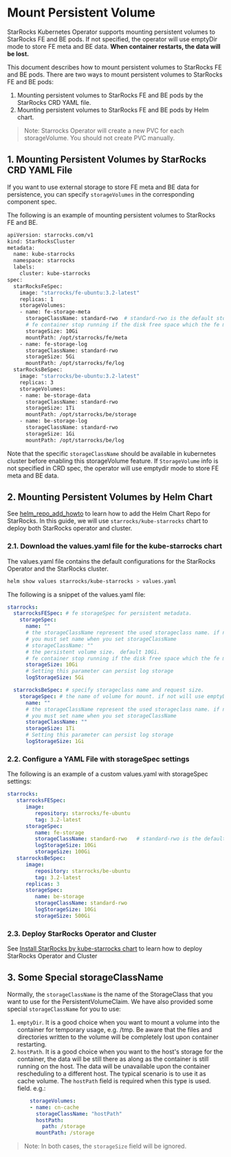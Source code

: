 # Mount Persistent Volume

StarRocks Kubernetes Operator supports mounting persistent volumes to StarRocks FE and BE pods. If not specified, the
operator will use emptyDir mode to store FE meta and BE data. **When container restarts, the data will be lost.**

This document describes how to mount persistent volumes to StarRocks FE and BE pods. There are two ways to mount
persistent volumes to StarRocks FE and BE pods:

1. Mounting persistent volumes to StarRocks FE and BE pods by the StarRocks CRD YAML file.
2. Mounting persistent volumes to StarRocks FE and BE pods by Helm chart.

> Note: Starrocks Operator will create a new PVC for each storageVolume. You should not create PVC manually.

## 1. Mounting Persistent Volumes by StarRocks CRD YAML File

If you want to use external storage to store FE meta and BE data for persistence, you can specify `storageVolumes` in
the corresponding component spec.

The following is an example of mounting persistent volumes to StarRocks FE and BE.

```bash
apiVersion: starrocks.com/v1
kind: StarRocksCluster
metadata:
  name: kube-starrocks
  namespace: starrocks
  labels:
    cluster: kube-starrocks
spec:
  starRocksFeSpec:
    image: "starrocks/fe-ubuntu:3.2-latest"
    replicas: 1
    storageVolumes:
    - name: fe-storage-meta
      storageClassName: standard-rwo  # standard-rwo is the default storageClassName in GKE.
      # fe container stop running if the disk free space which the fe meta directory residents, is less than 5Gi.
      storageSize: 10Gi
      mountPath: /opt/starrocks/fe/meta
    - name: fe-storage-log
      storageClassName: standard-rwo
      storageSize: 5Gi
      mountPath: /opt/starrocks/fe/log
  starRocksBeSpec:
    image: "starrocks/be-ubuntu:3.2-latest"
    replicas: 3
    storageVolumes:
    - name: be-storage-data
      storageClassName: standard-rwo
      storageSize: 1Ti
      mountPath: /opt/starrocks/be/storage
    - name: be-storage-log
      storageClassName: standard-rwo
      storageSize: 1Gi
      mountPath: /opt/starrocks/be/log
```

Note that the specific `storageClassName` should be available in kubernetes cluster before enabling this storageVolume
feature. If `StorageVolume` info is not specified in CRD spec, the operator will use emptydir mode to store FE meta and
BE data.

## 2. Mounting Persistent Volumes by Helm Chart

See [helm_repo_add_howto](./add_helm_repo_howto.md) to learn how to add the Helm Chart Repo for StarRocks. In this
guide, we will use `starrocks/kube-starrocks` chart to deploy both StarRocks operator and cluster.

### 2.1. Download the values.yaml file for the kube-starrocks chart

The values.yaml file contains the default configurations for the StarRocks Operator and the StarRocks cluster.

```Bash
helm show values starrocks/kube-starrocks > values.yaml
```

The following is a snippet of the values.yaml file:

```yaml
starrocks:
  starrocksFESpec: # fe storageSpec for persistent metadata.
    storageSpec:
      name: ""
      # the storageClassName represent the used storageclass name. if not set will use k8s cluster default storageclass.
      # you must set name when you set storageClassName
      # storageClassName: ""
      # the persistent volume size， default 10Gi.
      # fe container stop running if the disk free space which the fe meta directory residents, is less than 5Gi.
      storageSize: 10Gi
      # Setting this parameter can persist log storage
      logStorageSize: 5Gi

  starrocksBeSpec: # specify storageclass name and request size.
    storageSpec: # the name of volume for mount. if not will use emptyDir.
      name: ""
      # the storageClassName represent the used storageclass name. if not set will use k8s cluster default storageclass.
      # you must set name when you set storageClassName
      storageClassName: ""
      storageSize: 1Ti
      # Setting this parameter can persist log storage
      logStorageSize: 1Gi
```

### 2.2. Configure a YAML File with storageSpec settings

The following is an example of a custom values.yaml with storageSpec settings:

```yaml
starrocks:
   starrocksFESpec:
      image:
         repository: starrocks/fe-ubuntu
         tag: 3.2-latest
      storageSpec:
         name: fe-storage
         storageClassName: standard-rwo   # standard-rwo is the default storageClassName in GKE.
         logStorageSize: 10Gi
         storageSize: 100Gi
   starrocksBeSpec:
      image:
         repository: starrocks/be-ubuntu
         tag: 3.2-latest
      replicas: 3
      storageSpec:
         name: be-storage
         storageClassName: standard-rwo
         logStorageSize: 10Gi
         storageSize: 500Gi
```

### 2.3. Deploy StarRocks Operator and Cluster

See [Install StarRocks by kube-starrocks chart](../helm-charts/charts/kube-starrocks/README.md) to learn how to deploy
StarRocks Operator and Cluster

## 3. Some Special storageClassName

Normally, the `storageClassName` is the name of the StorageClass that you want to use for the PersistentVolumeClaim.
We have also provided some special `storageClassName` for you to use:

1. `emptyDir`. It is a good choice when you want to mount a volume into the container for temporary usage, e.g. /tmp. Be aware that the files and directories written to the volume will be completely lost upon container restarting.
2. `hostPath`. It is a good choice when you want to the host's storage for the container, the data will be still there as along as the container is still running on the host. The data will be unavailable upon the container rescheduling to a different host. The typical scenario is to use it as cache volume. The `hostPath` field is required when this type is used.
   field.
   e.g.:
    ```yaml
        storageVolumes:
        - name: cn-cache
          storageClassName: "hostPath"
          hostPath:
            path: /storage
          mountPath: /storage   
    ```

> Note: In both cases, the `storageSize` field will be ignored.
